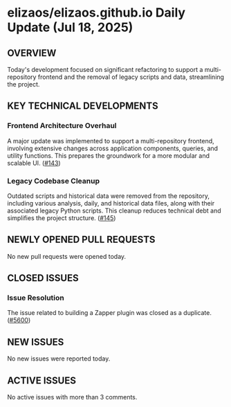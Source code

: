 # elizaos/elizaos.github.io Daily Update (Jul 18, 2025)
## OVERVIEW 
Today's development focused on significant refactoring to support a multi-repository frontend and the removal of legacy scripts and data, streamlining the project.

## KEY TECHNICAL DEVELOPMENTS

### Frontend Architecture Overhaul
A major update was implemented to support a multi-repository frontend, involving extensive changes across application components, queries, and utility functions. This prepares the groundwork for a more modular and scalable UI. ([#143](https://github.com/elizaos/elizaos.github.io/pull/143))

### Legacy Codebase Cleanup
Outdated scripts and historical data were removed from the repository, including various analysis, daily, and historical data files, along with their associated legacy Python scripts. This cleanup reduces technical debt and simplifies the project structure. ([#145](https://github.com/elizaos/elizaos.github.io/pull/145))

## NEWLY OPENED PULL REQUESTS
No new pull requests were opened today.

## CLOSED ISSUES
### Issue Resolution
The issue related to building a Zapper plugin was closed as a duplicate. ([#5600](https://github.com/elizaos/elizaos.github.io/issues/5600))

## NEW ISSUES
No new issues were reported today.

## ACTIVE ISSUES
No active issues with more than 3 comments.